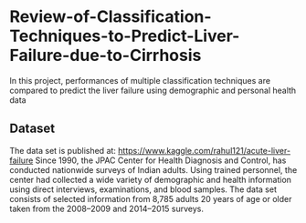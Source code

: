 # Review-of-Classification-Techniques-to-Predict-Liver-Failure-due-to-Cirrhosis

In this project, performances of multiple classification techniques are compared to predict the liver failure using demographic and personal health data

## Dataset
The data set is published at: https://www.kaggle.com/rahul121/acute-liver-failure
Since 1990, the JPAC Center for Health Diagnosis and Control, has conducted nationwide surveys of Indian adults. Using trained personnel, the center had collected a wide variety of demographic and health information using direct interviews, examinations, and blood samples. The data set consists of selected information from 8,785 adults 20 years of age or older taken from the 2008–2009 and 2014–2015 surveys.
